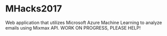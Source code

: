 # MHacks2017
Web application that utilizes Microsoft Azure Machine Learning to analyze emails using Mixmax API.
WORK ON PROGRESS, PLEASE HELP!
